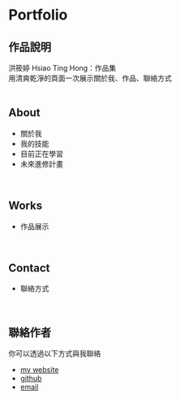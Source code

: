 # Portfolio
## 作品說明
洪筱婷 Hsiao Ting Hong：作品集<br/>
用清爽乾淨的頁面一次展示關於我、作品、聯絡方式<br/>
<br/>

## About
* 關於我
* 我的技能
* 目前正在學習
* 未來進修計畫
<br/>

## Works
* 作品展示
<br/>

## Contact
* 聯絡方式
<br/>

## 聯絡作者
你可以透過以下方式與我聯絡
* [my website](https://hsiaotinghong.github.io/Portfolio/)
* [github](https://github.com/HsiaoTingHong)
* [email](hsiaoting1003@gmail.com)
<br/>


